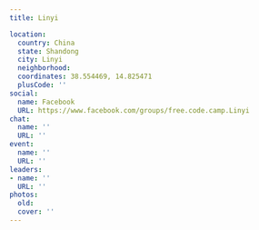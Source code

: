 ```yaml
---
title: Linyi

location:
  country: China
  state: Shandong
  city: Linyi
  neighborhood: 
  coordinates: 38.554469, 14.825471
  plusCode: ''
social:
  name: Facebook
  URL: https://www.facebook.com/groups/free.code.camp.Linyi
chat:
  name: ''
  URL: ''
event:
  name: ''
  URL: ''
leaders:
- name: ''
  URL: ''
photos:
  old: 
  cover: ''
---
```

